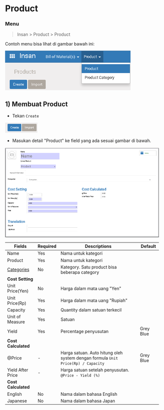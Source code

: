 # Product

### Menu

>  Insan > Product > Product

Contoh menu bisa lihat di gambar bawah ini:

![Product Menu](img/product_menu.png)


## 1) Membuat Product

* Tekan ` Create `

![Create Button](img/create_button.png)


* Masukan detail "Product" ke field yang ada sesuai gambar di bawah.

![Product screen](img/product_screen.png)

|Fields|Required|Descriptions|Default|
|------|--------|------------|-------|
|Name|Yes|Nama untuk kategori||
|Product|Yes|Nama untuk kategori||
|[Categories](product_category.md)|No|Kategory. Satu product bisa beberapa category||
|**Cost Setting**|
|Unit Price(Yen)|No|Harga dalam mata uang "Yen"||
|Unit Price(Rp)|Yes|Harga dalam mata uang "Rupiah"||
|Capacity|Yes|Quantity dalam satuan terkecil||
|Unit of Measure|Yes|Satuan||
|Yield|Yes|Percentage penyusutan|Grey Blue|
|**Cost Calculated**|
|@Price|-|Harga satuan. Auto hitung oleh system dengan formula ` Unit Price(Rp) / Capacity `|Grey Blue|
|Yield After Price|-|Harga satuan setelah penyusutan. ` @Price - Yield (%) `||
|**Cost Calculated**|
|English|No|Nama dalam bahasa English||
|Japanese|No|Nama dalam bahasa Japan||
